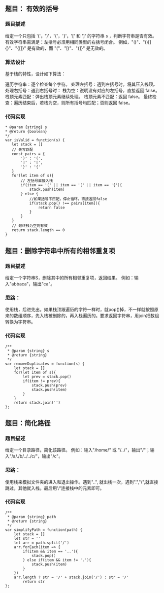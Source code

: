 ## 题目： 有效的括号
### 题目描述
给定一个只包括 '('，')'，'{'，'}'，'[' 和 ']' 的字符串 s ，判断字符串是否有效。
有效字符串需满足：左括号必须用相同类型的右括号闭合。
例如，"()"、"()[]{}"、"{[]}" 是有效的，而 "("、"[)"、"{]}" 是无效的。
### 算法设计
基于栈的特性，设计如下算法：

遍历字符串：逐个检查每个字符。
处理左括号：遇到左括号时，将其压入栈顶。
处理右括号：遇到右括号时：
栈为空：说明没有对应的左括号，直接返回 false。
栈顶元素匹配：弹出栈顶元素继续处理。
栈顶元素不匹配：返回 false。
最终检查：遍历结束后，若栈为空，则所有括号均匹配；否则返回 false。

### 代码实现

 ```
 * @param {string} s
 * @return {boolean}
 */
var isValid = function(s) {
    let stack = []
    // 先写匹配
    const pairs = {
        ')' : '(',
        ']' : '[',
        '}' : '{'
    }
    for(let item of s){
        // 左括号直接入栈
        if(item == '(' || item == '[' || item == '{'){
            stack.push(item)
        } else {
            //如果括号不匹配，停止循环，直接返回false
            if(stack.pop() !== pairs[item]){
                return false
            }
        }
    }
    // 最终栈为空则有效
    return stack.length == 0
}

 ```

 ## 题目：删除字符串中所有的相邻重复项

  ### 题目描述
给定一个字符串S，删除其中的所有相邻重复项，返回结果。
例如：输入"abbaca"，输出"ca"。
 ### 思路：
使用栈，后进先出。如果栈顶跟遍历的字符一样时，就pop()掉，不一样就按照原来的数组顺序，先入栈被删除的，再入栈遍历的。要求返回字符串，用join把数组转换为字符串。

### 代码实现
```
/**
 * @param {string} s
 * @return {string}
 */
var removeDuplicates = function(s) {
    let stack = []
    for(let item of s){
        let prev = stack.pop()
        if(item != prev){
            stack.push(prev)
            stack.push(item)
        }
    }
    return stack.join('')
};

```

## 题目：简化路径
### 题目描述
给定一个目录路径，简化该路径。
例如：输入"/home/" 或 "/../"，输出"/"；输入"/a/./b/../../c/"，输出"/c"。
### 思路：
使用栈来模拟文件夹的进入和退出操作。遇到"..", 就出栈一次，遇到".","/",就直接跳过，其他就入栈。最后用'/'连接栈中的元素即可。

### 代码实现
```
/**
 * @param {string} path
 * @return {string}
 */
var simplifyPath = function(path) {
    let stack = []
    let str = ''
    let arr = path.split('/')
    arr.forEach(item => {
        if(item && item == '..'){
            stack.pop()
        } else if(item && item != '.'){
            stack.push(item)
        }
    })
    arr.length ? str = '/' + stack.join('/') : str = '/'
        return str
};

```